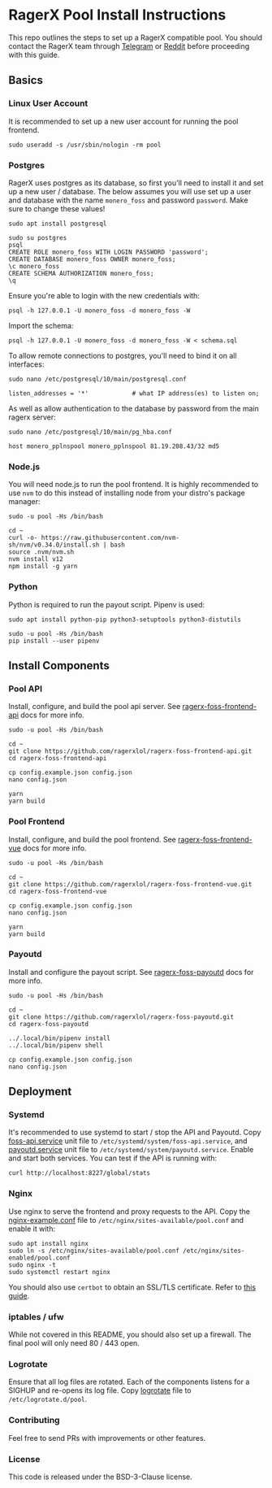 # RagerX Pool Install Instructions

This repo outlines the steps to set up a RagerX compatible pool. You should contact the RagerX team through [Telegram](https://t.me/ragerxlol) or [Reddit](https://reddit.com/r/ragerx) before proceeding with this guide.

## Basics

### Linux User Account

It is recommended to set up a new user account for running the pool frontend.
```
sudo useradd -s /usr/sbin/nologin -rm pool
```

### Postgres

RagerX uses postgres as its database, so first you'll need to install it and set up a new user / database. The below assumes you will use set up a user and database with the name `monero_foss` and password `password`. Make sure to change these values!

```
sudo apt install postgresql

sudo su postgres
psql
CREATE ROLE monero_foss WITH LOGIN PASSWORD 'password';
CREATE DATABASE monero_foss OWNER monero_foss;
\c monero_foss
CREATE SCHEMA AUTHORIZATION monero_foss;
\q
```

Ensure you're able to login with the new credentials with:
```
psql -h 127.0.0.1 -U monero_foss -d monero_foss -W
```

Import the schema:
```
psql -h 127.0.0.1 -U monero_foss -d monero_foss -W < schema.sql
```

To allow remote connections to postgres, you'll need to bind it on all interfaces:
```
sudo nano /etc/postgresql/10/main/postgresql.conf

listen_addresses = '*'            # what IP address(es) to listen on;
```

As well as allow authentication to the database by password from the main ragerx server:
```
sudo nano /etc/postgresql/10/main/pg_hba.conf

host monero_pplnspool monero_pplnspool 81.19.208.43/32 md5
```

### Node.js

You will need node.js to run the pool frontend. It is highly recommended to use `nvm` to do this instead of installing node from your distro's package manager:

```
sudo -u pool -Hs /bin/bash

cd ~
curl -o- https://raw.githubusercontent.com/nvm-sh/nvm/v0.34.0/install.sh | bash
source .nvm/nvm.sh
nvm install v12
npm install -g yarn
```

### Python

Python is required to run the payout script. Pipenv is used:

```
sudo apt install python-pip python3-setuptools python3-distutils

sudo -u pool -Hs /bin/bash
pip install --user pipenv
```

## Install Components

### Pool API

Install, configure, and build the pool api server. See [ragerx-foss-frontend-api](https://github.com/ragerxlol/ragerx-foss-frontend-api) docs for more info.

```
sudo -u pool -Hs /bin/bash

cd ~
git clone https://github.com/ragerxlol/ragerx-foss-frontend-api.git
cd ragerx-foss-frontend-api

cp config.example.json config.json
nano config.json

yarn
yarn build
```

### Pool Frontend

Install, configure, and build the pool frontend. See [ragerx-foss-frontend-vue](https://github.com/ragerxlol/ragerx-foss-frontend-vue) docs for more info.

```
sudo -u pool -Hs /bin/bash

cd ~
git clone https://github.com/ragerxlol/ragerx-foss-frontend-vue.git
cd ragerx-foss-frontend-vue

cp config.example.json config.json
nano config.json

yarn
yarn build
```

### Payoutd

Install and configure the payout script. See [ragerx-foss-payoutd](https://github.com/ragerxlol/ragerx-foss-payoutd) docs for more info.

```
sudo -u pool -Hs /bin/bash

cd ~
git clone https://github.com/ragerxlol/ragerx-foss-payoutd.git
cd ragerx-foss-payoutd

../.local/bin/pipenv install
../.local/bin/pipenv shell

cp config.example.json config.json
nano config.json
```

## Deployment

### Systemd

It's recommended to use systemd to start / stop the API and Payoutd. Copy [foss-api.service](deployment/foss-api.service) unit file to `/etc/systemd/system/foss-api.service`, and [payoutd.service](deployment/payoutd.service) unit file to `/etc/systemd/system/payoutd.service`. Enable and start both services. You can test if the API is running with:

```
curl http://localhost:8227/global/stats
```

### Nginx

Use nginx to serve the frontend and proxy requests to the API. Copy the [nginx-example.conf](deployment/nginx-example.conf) file to `/etc/nginx/sites-available/pool.conf` and enable it with:

```
sudo apt install nginx
sudo ln -s /etc/nginx/sites-available/pool.conf /etc/nginx/sites-enabled/pool.conf
sudo nginx -t
sudo systemctl restart nginx
```

You should also use `certbot` to obtain an SSL/TLS certificate. Refer to [this guide](https://www.digitalocean.com/community/tutorials/how-to-secure-nginx-with-let-s-encrypt-on-ubuntu-18-04).

### iptables / ufw

While not covered in this README, you should also set up a firewall. The final pool will only need 80 / 443 open.

### Logrotate

Ensure that all log files are rotated. Each of the components listens for a SIGHUP and re-opens its log file. Copy [logrotate](deployment/logrotate) file to `/etc/logrotate.d/pool`.

### Contributing

Feel free to send PRs with improvements or other features.

### License

This code is released under the BSD-3-Clause license.
